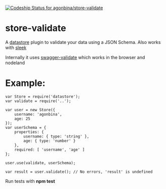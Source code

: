 [ ![Codeship Status for agonbina/store-validate](https://www.codeship.io/projects/088558b0-14db-0132-8085-3ea9ac9fe796/status)](https://www.codeship.io/projects/33539)

store-validate
====
A [datastore](https://github.com/bredele/datastore/) plugin to validate your data using a JSON Schema.
Also works with [sleek](https://github.com/bredele/sleek/)

Internally it uses [swagger-validate](https://github.com/signalfuse/swagger-validate) which works in the browser and nodeland

Example:
====
```
var Store = require('datastore');
var validate = require('..');

var user = new Store({
    username: 'agonbina',
    age: 25
});
var userSchema = {
    properties: {
        username: { type: 'string' },
        age: { type: 'number' }
    },
    required: [ 'username', 'age' ]
};

user.use(validate, userSchema);

var result = user.validate(); // No errors, 'result' is undefined

```

Run tests with **npm test**
